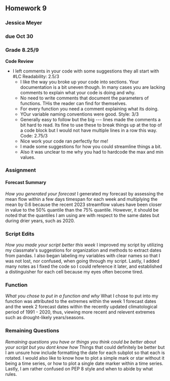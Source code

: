 ## Homework 9
### Jessica Meyer
### due Oct 30

### Grade 8.25/9
**Code Review**
- I left comments in your code with some suggestions they all start with #LC 
Readability: 2.5/3 
    - I like the way you broke up your code into sections. Your documentation is a bit uneven though. In many cases you are lacking comments to explain what your code is doing and why. 
    - No need to write comments that document the parameters of functions. THis the reader can find for themselves. 
    - For every function you need a comment explaining what its doing. 
    - YOur variable naming conventions were good. 
Style: 3/3
    - Generally easy to follow but the big --- lines made the comments a bit hard to read. Its fine to use these to break things up at the top of a code block but I would not have multiple lines in a row this way.
Code:  2.75/3
    - Nice work your code ran perfectly for me!
    - I made some suggestions for how you could streamline things a bit. 
    - Also it was unclear to me why you had to hardcode the max and min values.

### Assignment
#### Forecast Summary
*How you generated your forecast*
      I generated my forecast by assessing the mean flow within a few days timespan for each week and multiplying the mean by 0.6 because
      the recent 2023 streamflow values have been closer in value to the 50% quantile than the 75% quantile. However, it should be noted that the quantiles I am using are with respect to the same dates but during drier years, such as 2020.

### Script Edits
*How you made your script better this week*
      I improved my script by utilizing my classmate's suggestions for organization and methods to extract dates from pandas. I also began labeling my variables with clear names so that I was not lost, nor confused, when going through my script. Lastly, I added many notes as I fixed the code so I could reference it later, and established a distinguisher for each cell because my eyes often become tired.

### Function
*What you chose to put in a function and why*
      What I chose to put into my function was attributed to the extremes within the week 1 forecast dates and the week 2 forecast dates within the recently updated climatological period of 1991 - 2020, thus, viewing more recent and relevent extremes such as drought-likely years/seasons.

### Remaining Questions
*Remaining questions you have or things you think could be better about your script but you dont know how*
      Things that could definitely be better but I am unsure how include formatting the date for each subplot so that each is rotated. I would also like to know how to plot a simple mark or star without it being a time series, or how to plot a single date marker within a time series. Lastly, I am rather confused on PEP 8 style and when to abide by what rules.